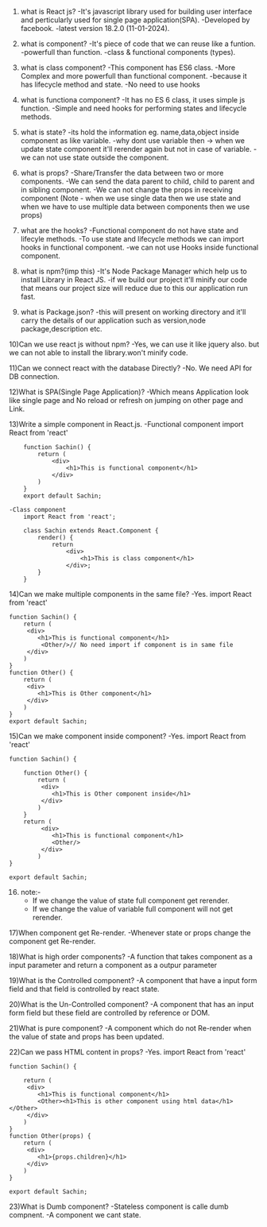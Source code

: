 1) what is React js?
    -It's javascript library used for building user interface and perticularly used for single page application(SPA).
    -Developed by facebook.
    -latest version 18.2.0 (11-01-2024).

2) what is component?
    -It's piece of code that we can reuse like a funtion.
    -powerfull than function.
    -class & functional components (types).

3) what is class component?
    -This component has ES6 class.
    -More Complex and more powerfull than functional component.
    -because it has lifecycle method and state.
    -No need to use hooks

4) what is functiona component?
    -It has no ES 6 class, it uses simple js function.
    -Simple and need hooks for performing states and lifecycle methods.
    
5) what is state?
    -its hold the information eg. name,data,object inside component as like variable. 
    -why dont use variable then -> when we update state component it'll rerender again but not in case of variable.
    -we can not use state outside the component.

6) what is props?
    -Share/Transfer the data between two or more components.
    -We can send the data parent to child, child to parent and in sibling component.
    -We can not change the props in receiving component
    (Note - when we use single data then we use state and when we have to use multiple data between components then we use props)

7) what are the hooks?
    -Functional component do not have state and lifecyle methods.
    -To use state and lifecycle methods we can import hooks in functional component.
    -we can not use Hooks inside functional component.

8) what is npm?(imp this)
    -It's Node Package Manager which help us to install Library in React JS.
    -if we build our project it'll minify our code that means our project size will reduce due to this our application run fast.

9) what is Package.json?
    -this will present on working directory and it'll carry the details of our application such as version,node package,description etc.

10)Can we use react js without npm?
    -Yes, we can use it like jquery also. but we can not able to install the library.won't minify code.

11)Can we connect react with the database Directly?
    -No. We need API for DB connection.

12)What is SPA(Single Page Application)?
    -Which means Application look like single page and No reload or refresh on jumping on other page and Link.

13)Write a simple component in React.js.
    -Functional component
        import React from 'react'

        function Sachin() {
            return (
                <div>
                    <h1>This is functional component</h1>
                </div>
            )
        }
        export default Sachin;
    
    -Class component
        import React from 'react';

        class Sachin extends React.Component {
            render() {
                return 
                    <div>
                        <h1>This is class component</h1>
                    </div>;
            }
        }

14)Can we make multiple components in the same file?
    -Yes.
    import React from 'react'

    function Sachin() {
        return (
         <div>
            <h1>This is functional component</h1>
             <Other/>// No need import if component is in same file
         </div>
        )
    }
    function Other() {
        return (
         <div>
            <h1>This is Other component</h1>
         </div>
        )
    }
    export default Sachin;

15)Can we make component inside component?
    -Yes.
    import React from 'react'

    function Sachin() {

        function Other() {
            return (
             <div>
                <h1>This is Other component inside</h1>
             </div>
            )
        }
        return (
             <div>
                <h1>This is functional component</h1>
                <Other/>
             </div>
            )
    }

    export default Sachin;

16) note:-
    - If we change the value of state full component get rerender.
    - If we change the value of variable full component will not get rerender.

17)When component get Re-render.
    -Whenever state or props change the component get Re-render.

18)What is high order components?
    -A function that takes component as a input parameter and return a component as a outpur parameter

19)What is the Controlled component?
    -A component that have a input form field and that field is controlled by react state.

20)What is the Un-Controlled component?
    -A component that has an input form field but these field are controlled by reference or DOM.

21)What is pure component?
    -A component which do not Re-render when the value of state and props has been updated.

22)Can we pass HTML content in props?
    -Yes.
    import React from 'react'

    function Sachin() {

        return (
         <div>
            <h1>This is functional component</h1>
            <Other><h1>This is other component using html data</h1></Other>
         </div>
        )
    }
    function Other(props) {
        return (
         <div>
            <h1>{props.children}</h1>
         </div>
        )
    }

    export default Sachin;

23)What is Dumb component?
    -Stateless component is calle dumb compnent.
    -A component we cant state.
